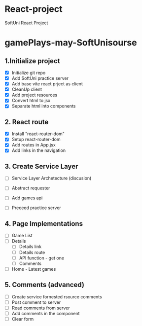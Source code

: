# React-project
SoftUni React Project


# gamePlays-may-SoftUnisourse

## 1.Initialize project
 - [x] Initialize git repo
 - [x] Add SoftUni practice server
 - [x] Add base vite react prject as client
 - [x] CleanUp client
 - [x] Add project resources
 - [x] Convert html to jsx
 - [x] Separate html into components 

## 2. React route
 - [x] Install "react-router-dom"
 - [x] Setup react-router-dom
 - [x] Add routes in App.jsx
 - [x] Add links in the navigation

## 3. Create Service Layer
- [ ] Service Layer Archetecture (discusion)
- [ ] Abstract requester
- [ ] Add games api 
- [ ] Preceed practice server 
  

## 4. Page Implementations
 - [ ] Game List
 - [ ] Details
     - [ ] Details link
     - [ ] Details route
     - [ ] API function - get one
     - [ ] Comments
 - [ ] Home - Latest games

## 5. Comments (advanced)
 - [ ] Create service fornested rsource comments
 - [ ] Post comment to server
 - [ ] Read comments from server
 - [ ] Add comments in the component
 - [ ] Clear form
